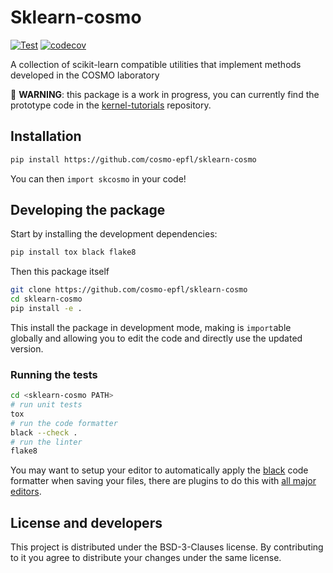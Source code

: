 # Sklearn-cosmo

[![Test](https://github.com/cosmo-epfl/sklearn-cosmo/workflows/Test/badge.svg)](https://github.com/cosmo-epfl/sklearn-cosmo/actions?query=workflow%3ATest)
[![codecov](https://codecov.io/gh/cosmo-epfl/sklearn-cosmo/branch/main/graph/badge.svg?token=UZJPJG34SM)](https://codecov.io/gh/cosmo-epfl/sklearn-cosmo/)

A collection of scikit-learn compatible utilities that implement methods
developed in the COSMO laboratory

:construction: **WARNING**: this package is a work in progress, you can
currently find the prototype code in the
[kernel-tutorials](https://github.com/cosmo-epfl/kernel-tutorials) repository.

## Installation

```bash
pip install https://github.com/cosmo-epfl/sklearn-cosmo
```

You can then `import skcosmo` in your code!

## Developing the package

Start by installing the development dependencies:

```bash
pip install tox black flake8
```

Then this package itself

```bash
git clone https://github.com/cosmo-epfl/sklearn-cosmo
cd sklearn-cosmo
pip install -e .
```

This install the package in development mode, making is `import`able globally
and allowing you to edit the code and directly use the updated version.

### Running the tests

```bash
cd <sklearn-cosmo PATH>
# run unit tests
tox
# run the code formatter
black --check .
# run the linter
flake8
```

You may want to setup your editor to automatically apply the
[black](https://black.readthedocs.io/en/stable/) code formatter when saving your
files, there are plugins to do this with [all major
editors](https://black.readthedocs.io/en/stable/editor_integration.html).

## License and developers

This project is distributed under the BSD-3-Clauses license. By contributing to
it you agree to distribute your changes under the same license.
